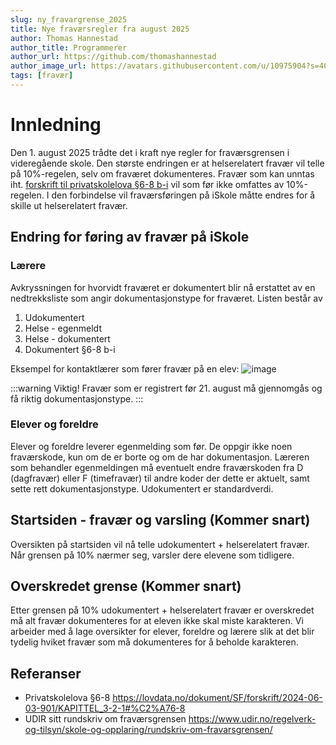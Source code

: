 ```yaml
---
slug: ny_fravargrense_2025
title: Nye fraværsregler fra august 2025
author: Thomas Hannestad
author_title: Programmerer
author_url: https://github.com/thomashannestad
author_image_url: https://avatars.githubusercontent.com/u/10975904?s=400&u=3da50813df75e4f3afb48e241aba5457756c51a7&v=4
tags: [fravær]
---
```



# Innledning
Den 1. august 2025 trådte det i kraft nye regler for fraværsgrensen i videregående skole. Den største endringen er at helserelatert fravær vil telle på 10%-regelen, selv om fraværet dokumenteres. Fravær som kan unntas iht. [forskrift til privatskolelova §6-8 b-i](https://lovdata.no/dokument/SF/forskrift/2024-06-03-901/KAPITTEL_3-2-1#%C2%A76-8) vil som før ikke omfattes av 10%-regelen. I den forbindelse vil fraværsføringen på iSkole måtte endres for å skille ut helserelatert fravær.

## Endring for føring av fravær på iSkole

### Lærere
Avkryssningen for hvorvidt fraværet er dokumentert blir nå erstattet av en nedtrekksliste som angir dokumentasjonstype for fraværet. Listen består av
1. Udokumentert
1. Helse - egenmeldt
1. Helse - dokumentert
1. Dokumentert §6-8 b-i

Eksempel for kontaktlærer som fører fravær på en elev:
![image](/img/Helsefravær.png)

:::warning Viktig!
Fravær som er registrert før 21. august må gjennomgås og få riktig dokumentasjonstype.
:::

### Elever og foreldre
Elever og foreldre leverer egenmelding som før. De oppgir ikke noen fraværskode, kun om de er borte og om de har dokumentasjon. Læreren som behandler egenmeldingen må eventuelt endre fraværskoden fra D (dagfravær) eller F (timefravær) til andre koder der dette er aktuelt, samt sette rett dokumentasjonstype. Udokumentert er standardverdi. 


## Startsiden - fravær og varsling (Kommer snart)
Oversikten på startsiden vil nå telle udokumentert + helserelatert fravær. Når grensen på 10% nærmer seg, varsler dere elevene som tidligere.

## Overskredet grense (Kommer snart)
Etter grensen på 10% udokumentert + helserelatert fravær er overskredet må alt fravær dokumenteres for at eleven ikke skal miste karakteren. Vi arbeider med å lage oversikter for elever, foreldre og lærere slik at det blir tydelig hviket fravær som må dokumenteres for å beholde karakteren. 

## Referanser
- Privatskolelova §6-8 https://lovdata.no/dokument/SF/forskrift/2024-06-03-901/KAPITTEL_3-2-1#%C2%A76-8
- UDIR sitt rundskriv om fraværsgrensen https://www.udir.no/regelverk-og-tilsyn/skole-og-opplaring/rundskriv-om-fravarsgrensen/